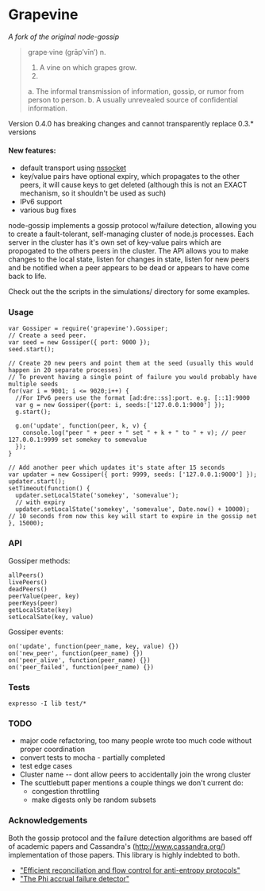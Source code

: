Grapevine
=========

_A fork of the original node-gossip_

> grape·vine  (grāp′vīn′) n.
> 1. A vine on which grapes grow.
> 2.
>   a. The informal transmission of information, gossip, or rumor from person to person.
>   b. A usually unrevealed source of confidential information.

Version 0.4.0 has breaking changes and cannot transparently replace 0.3.* versions

#### New features:
* default transport using [nssocket](https://github.com/nodejitsu/nssocketa)
* key/value pairs have optional expiry, which propagates to the other peers, it will cause keys to get deleted (although this is not an EXACT mechanism, so it shouldn't be used as such)
* IPv6 support
* various bug fixes

node-gossip implements a gossip protocol w/failure detection, allowing you to create a fault-tolerant, self-managing cluster of node.js processes.  Each server in the cluster has it's own set of key-value pairs which are propogated to the others peers in the cluster.  The API allows you to make changes to the local state, listen for changes in state, listen for new peers and be notified when a peer appears to be dead or appears to have come back to life.

Check out the the scripts in the simulations/ directory for some examples.

### Usage

    var Gossiper = require('grapevine').Gossiper;
    // Create a seed peer.
    var seed = new Gossiper({ port: 9000 });
    seed.start();

    // Create 20 new peers and point them at the seed (usually this would happen in 20 separate processes)
    // To prevent having a single point of failure you would probably have multiple seeds
    for(var i = 9001; i <= 9020;i++) {
      //For IPv6 peers use the format [ad:dre::ss]:port. e.g. [::1]:9000
      var g = new Gossiper({port: i, seeds:['127.0.0.1:9000'] });
      g.start();

      g.on('update', function(peer, k, v) {
        console.log("peer " + peer + " set " + k + " to " + v); // peer 127.0.0.1:9999 set somekey to somevalue
      });
    }

    // Add another peer which updates it's state after 15 seconds
    var updater = new Gossiper({ port: 9999, seeds: ['127.0.0.1:9000'] });
    updater.start();
    setTimeout(function() {
      updater.setLocalState('somekey', 'somevalue');
      // with expiry
      updater.setLocalState('somekey', 'somevalue', Date.now() + 10000); // 10 seconds from now this key will start to expire in the gossip net
    }, 15000);


### API

Gossiper methods:

    allPeers()
    livePeers()
    deadPeers()
    peerValue(peer, key)
    peerKeys(peer)
    getLocalState(key)
    setLocalSate(key, value)

Gossiper events:

    on('update', function(peer_name, key, value) {})
    on('new_peer', function(peer_name) {})
    on('peer_alive', function(peer_name) {})
    on('peer_failed', function(peer_name) {})

### Tests

    expresso -I lib test/*

### TODO

* major code refactoring, too many people wrote too much code without proper coordination
* convert tests to mocha - partially completed
* test edge cases
* Cluster name -- dont allow peers to accidentally join the wrong cluster
* The scuttlebutt paper mentions a couple things we don't current do:
  * congestion throttling
  * make digests only be random subsets

### Acknowledgements

Both the gossip protocol and the failure detection algorithms are based off of academic papers and Cassandra's (http://www.cassandra.org/) implementation of those papers.  This library is highly indebted to both.

* ["Efficient reconciliation and flow control for anti-entropy protocols"](http://www.cs.cornell.edu/home/rvr/papers/flowgossip.pdf)
* ["The Phi accrual failure detector"](http://vsedach.googlepages.com/HDY04.pdf)
